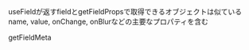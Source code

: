 useFieldが返すfieldとgetFieldPropsで取得できるオブジェクトは似ている
name, value, onChange, onBlurなどの主要なプロパティを含む

getFieldMeta

